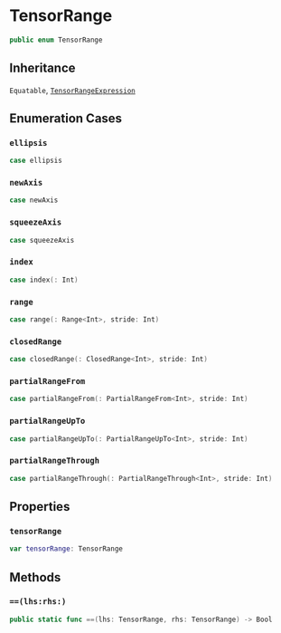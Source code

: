 # TensorRange

``` swift
public enum TensorRange
```

## Inheritance

`Equatable`, [`TensorRangeExpression`](/TensorRangeExpression)

## Enumeration Cases

### `ellipsis`

``` swift
case ellipsis
```

### `newAxis`

``` swift
case newAxis
```

### `squeezeAxis`

``` swift
case squeezeAxis
```

### `index`

``` swift
case index(: Int)
```

### `range`

``` swift
case range(: Range<Int>, stride: Int)
```

### `closedRange`

``` swift
case closedRange(: ClosedRange<Int>, stride: Int)
```

### `partialRangeFrom`

``` swift
case partialRangeFrom(: PartialRangeFrom<Int>, stride: Int)
```

### `partialRangeUpTo`

``` swift
case partialRangeUpTo(: PartialRangeUpTo<Int>, stride: Int)
```

### `partialRangeThrough`

``` swift
case partialRangeThrough(: PartialRangeThrough<Int>, stride: Int)
```

## Properties

### `tensorRange`

``` swift
var tensorRange: TensorRange
```

## Methods

### `==(lhs:rhs:)`

``` swift
public static func ==(lhs: TensorRange, rhs: TensorRange) -> Bool
```
